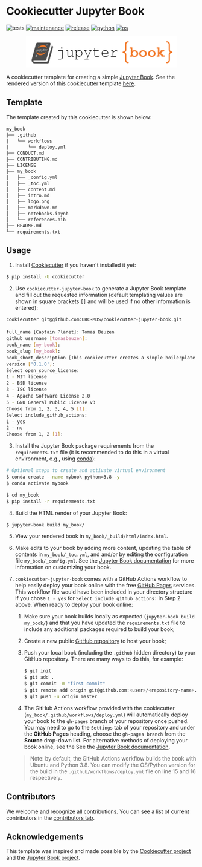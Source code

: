 # Cookiecutter Jupyter Book

![tests](https://github.com/UBC-MDS/cookiecutter-jupyter-book/workflows/tests/badge.svg)
[![maintenance](https://img.shields.io/badge/maintained-yes-success.svg)](https://github.com/UBC-MDS/cookiecutter-jupyter-book/graphs/commit-activity)
[![release](https://img.shields.io/github/release/UBC-MDS/cookiecutter-jupyter-book.svg)](https://github.com/UBC-MDS/cookiecutter-jupyter-book/releases)
[![python](https://img.shields.io/badge/python-3.7%2C%203.8-blue)]()
[![os](https://img.shields.io/badge/OS-Ubuntu%2C%20Mac%2C%20Windows-yellow)]()

<p align="center">
  <img src="{{cookiecutter.book_slug}}/{{cookiecutter.book_slug}}/logo.png" width="400">
</p>

A cookiecutter template for creating a simple [Jupyter Book](https://jupyterbook.org/intro.html). See the rendered version of this cookiecutter template [here](https://ubc-mds.github.io/cookiecutter-jupyter-book/content/introduction.html).

## Template

The template created by this cookiecutter is shown below:

```
my_book
├── .github
│   └── workflows
│       └── deploy.yml
├── CONDUCT.md
├── CONTRIBUTING.md
├── LICENSE
├── my_book
│   ├── _config.yml
│   ├── _toc.yml
│   ├── content.md
│   ├── intro.md
│   ├── logo.png
│   ├── markdown.md
│   ├── notebooks.ipynb
│   └── references.bib
├── README.md
└── requirements.txt
```

## Usage

1. Install [Cookiecutter](https://github.com/cookiecutter/cookiecutter/tree/1.7.2) if you haven't installed it yet:

```bash
$ pip install -U cookiecutter
```

2. Use `cookiecutter-jupyter-book` to generate a Jupyter Book template and fill out the requested information (default templating values are shown in square brackets `[]` and will be used if no other information is entered):

```bash
cookiecutter git@github.com:UBC-MDS/cookiecutter-jupyter-book.git

full_name [Captain Planet]: Tomas Beuzen
github_username [tomasbeuzen]:
book_name [my-book]:
book_slug [my_book]:
book_short_description [This cookiecutter creates a simple boilerplate for a Jupyter Book.]: My first Jupyter Book!
version ['0.1.0']:
Select open_source_license:
1 - MIT license
2 - BSD license
3 - ISC license
4 - Apache Software License 2.0
5 - GNU General Public License v3
Choose from 1, 2, 3, 4, 5 [1]:
Select include_github_actions:
1 - yes
2 - no
Choose from 1, 2 [1]:
```

3. Install the Jupyter Book package requirements from the `requirements.txt` file (it is recommended to do this in a virtual environment, e.g., using [conda](https://docs.conda.io/en/latest/)):

```bash
# Optional steps to create and activate virtual environment
$ conda create --name mybook python=3.8 -y
$ conda activate mybook
```

```bash
$ cd my_book
$ pip install -r requirements.txt
```

4. Build the HTML render of your Jupyter Book:

```bash
$ jupyter-book build my_book/
```

5. View your rendered book in `my_book/_build/html/index.html`.

6. Make edits to your book by adding more content, updating the table of contents in `my_book/_toc.yml`, and and/or by editing the configuration file `my_book/_config.yml`. See the [Jupyter Book documentation](https://jupyterbook.org/intro.html) for more information on customizing your book.

7. `cookiecutter-jupyter-book` comes with a GitHub Actions workflow to help easily deploy your book online with the free [GitHub Pages](https://pages.github.com/) services. This workflow file would have been included in your directory structure if you chose `1 - yes` for `Select include_github_actions:` in Step 2 above. When ready to deploy your book online:
   1. Make sure your book builds locally as expected (`jupyter-book build my_book/`) and that you have updated the `requirements.txt` file to include any additional packages required to build your book;
   2. Create a new public [GitHub repository](https://github.com/new) to host your book;
   3. Push your local book (including the `.github` hidden directory) to your GitHub repository. There are many ways to do this, for example:

      ```bash
      $ git init
      $ git add .
      $ git commit -m "first commit"
      $ git remote add origin git@github.com:<user>/<repository-name>.git
      $ git push -u origin master
      ```

   4. The GitHub Actions workflow provided with the cookiecutter (`my_book/.github/workflows/deploy.yml`) will automatically deploy your book to the `gh-pages` branch of your repository once pushed. You may need to go to the `Settings` tab of your repository and under the **GitHub Pages** heading, choose the `gh-pages branch` from the **Source** drop-down list. For alternative methods of deploying your book online, see the See the [Jupyter Book documentation](https://jupyterbook.org/intro.html).

   > Note: by default, the GitHub Actions workflow builds the book with Ubuntu and Python 3.8. You can modify the OS/Python version for the build in the `.github/workflows/deploy.yml` file on line 15 and 16 respectively.

## Contributors

We welcome and recognize all contributions. You can see a list of current contributors in the [contributors tab](https://github.com/UBC-MDS/cookiecutter-jupyter-book/graphs/contributors).

## Acknowledgements

This template was inspired and made possible by the [Cookiecutter project](https://github.com/cookiecutter/cookiecutter) and the [Jupyter Book project](https://github.com/executablebooks/jupyter-book).
